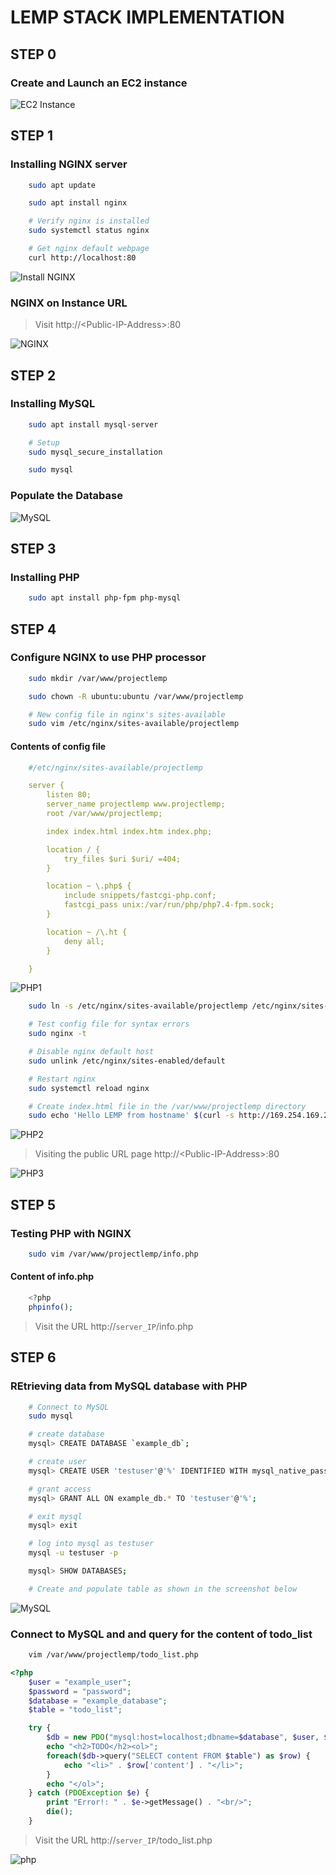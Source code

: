 # LEMP STACK IMPLEMENTATION

## STEP 0

### Create and Launch an EC2 instance

![EC2 Instance](PBL-2/EC2.png)

## STEP 1

### Installing NGINX server
```bash
	sudo apt update

	sudo apt install nginx

	# Verify nginx is installed
	sudo systemctl status nginx

	# Get nginx default webpage
	curl http://localhost:80
```

![Install NGINX](PBL-2/nginx%201.png)

### NGINX on Instance URL
> Visit http://\<Public-IP-Address\>:80

![NGINX](PBL-2/nginx%202.png)

## STEP 2

### Installing MySQL
```bash
	sudo apt install mysql-server

	# Setup
	sudo mysql_secure_installation

	sudo mysql
```

### Populate the Database
![MySQL](PBL-2/mysql.png)

## STEP 3

### Installing PHP
```bash
	sudo apt install php-fpm php-mysql
```

## STEP 4

### Configure NGINX to use PHP processor
```bash
	sudo mkdir /var/www/projectlemp

	sudo chown -R ubuntu:ubuntu /var/www/projectlemp

	# New config file in nginx's sites-available
	sudo vim /etc/nginx/sites-available/projectlemp
```

#### Contents of config file
```yml
	#/etc/nginx/sites-available/projectlemp

	server {
		listen 80;
		server_name projectlemp www.projectlemp;
		root /var/www/projectlemp;

		index index.html index.htm index.php;

		location / {
			try_files $uri $uri/ =404;
		}

		location ~ \.php$ {
			include snippets/fastcgi-php.conf;
			fastcgi_pass unix:/var/run/php/php7.4-fpm.sock;
		}

		location ~ /\.ht {
			deny all;
		}

	}
```
![PHP1](PBL-2/php%201.png)

```bash
	sudo ln -s /etc/nginx/sites-available/projectlemp /etc/nginx/sites-enabled/

	# Test config file for syntax errors
	sudo nginx -t

	# Disable nginx default host
	sudo unlink /etc/nginx/sites-enabled/default

	# Restart nginx
	sudo systemctl reload nginx

	# Create index.html file in the /var/www/projectlemp directory
	sudo echo 'Hello LEMP from hostname' $(curl -s http://169.254.169.254/latest/meta-data/public-hostname) 'with public IP' $(curl -s http://169.254.169.254/latest/meta-data/public-ipv4) > /var/www/projectlemp/index.html
```
![PHP2](PBL-2/php%203.png)

> Visiting the public URL page
> http://\<Public-IP-Address\>:80

![PHP3](PBL-2/php%202.png)

## STEP 5

### Testing PHP with NGINX

```bash
	sudo vim /var/www/projectlemp/info.php
```

#### Content of info.php

```php
	<?php
	phpinfo();
```

> Visit the URL
> http://`server_IP`/info.php


## STEP 6

### REtrieving data from MySQL database with PHP

```bash
	# Connect to MySQL
	sudo mysql

	# create database
	mysql> CREATE DATABASE `example_db`;

	# create user
	mysql> CREATE USER 'testuser'@'%' IDENTIFIED WITH mysql_native_password BY 'password';

	# grant access
	mysql> GRANT ALL ON example_db.* TO 'testuser'@'%';

	# exit mysql
	mysql> exit

	# log into mysql as testuser
	mysql -u testuser -p

	mysql> SHOW DATABASES;

	# Create and populate table as shown in the screenshot below
```
![MySQL](PBL-2/mysql.png)


### Connect to MySQL and and query for the content of todo_list

```bash
	vim /var/www/projectlemp/todo_list.php
```

```php
<?php
	$user = "example_user";
	$password = "password";
	$database = "example_database";
	$table = "todo_list";

	try {
		$db = new PDO("mysql:host=localhost;dbname=$database", $user, $password);
		echo "<h2>TODO</h2><ol>";
		foreach($db->query("SELECT content FROM $table") as $row) {
			echo "<li>" . $row['content'] . "</li>";
		}
		echo "</ol>";
	} catch (PDOException $e) {
		print "Error!: " . $e->getMessage() . "<br/>";
		die();
	}
```

> Visit the URL http://`server_IP`/todo_list.php

![php](PBL-2/php%204.png)

